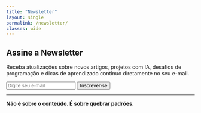 ```yaml
---
title: "Newsletter"
layout: single
permalink: /newsletter/
classes: wide
---
```


## Assine a Newsletter

Receba atualizações sobre novos artigos, projetos com IA, desafios de programação e dicas de aprendizado contínuo diretamente no seu e-mail.

<form action="https://seuservicodeemail.com/subscribe" method="POST">
  <input type="email" name="email" placeholder="Digite seu e-mail" required>
  <input type="submit" value="Inscrever-se">
</form>


---

**Não é sobre o conteúdo. É sobre quebrar padrões.**
